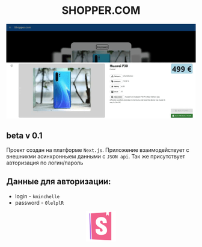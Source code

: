 <div align="center">
    <h1><b>SHOPPER.COM</b></h1>
    <img src="./record.gif" alt="">
</div>
<h2>beta v 0.1</h2>
<p>Проект создан на платформе <code>Next.js</code>. Приложение взаимодействует с внешникми асинхронныем данными с <code>JSON api</code>.
Так же присутствует авторизация по логин/пароль</p>
<h2>Данные для авторизации:</h2>    
    <ul>
        <li>login - <code>kminchelle</code></li>
        <li>password -  <code>0lelplR</code></li>
    </ul>
<div align="center">
    <img src="https://img.icons8.com/fluency/512/javascript.png" alt="" height="80">
    <img src="https://mobx.js.org/img/mobx.png" alt="" height="80">
    <img src="https://bestofjs.org/logos/nextjs.dark.svg" alt="" height="80">
    <img src="https://next-auth.js.org/img/logo/logo-xs.png" alt="" height="80">
    <img src="https://raw.githubusercontent.com/github/explore/80688e429a7d4ef2fca1e82350fe8e3517d3494d/topics/storybook/storybook.png" alt="" height="80px">
    <img src="https://cdn.freebiesupply.com/logos/large/2x/react-router-logo-png-transparent.png" alt="" height="80px">
    <img src="https://mui.com/static/logo.png" alt="" height="80px">
    <img src="https://upload.wikimedia.org/wikipedia/commons/thumb/9/96/Sass_Logo_Color.svg/1280px-Sass_Logo_Color.svg.png" alt="" height="80px">
    <img src="https://seeklogo.com/images/A/ant-design-logo-EAB6B3D5D9-seeklogo.com.png" alt="" height="80px">
</div>

